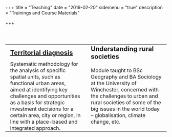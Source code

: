 +++
title = "Teaching"
date = "2019-02-20"
sidemenu = "true"
description = "Trainings and Course Materials"

+++

### <br>

<table border="0" width="100%">
 <tr>
    <td width="50%" style="padding:1px 15px 0px 15px;"><b style="font-size:20px"><a href="https://diagter.netlify.com/">Territorial diagnosis</a></b></td>
    <td width="50%" style="padding:1px 15px 0px 15px;"><b style="font-size:20px">Understanding rural societies</b></td>
 </tr>
 <tr>
    <td style="padding:1px 15px 0px 15px;">Systematic methodology for the analysis of specific spatial units, such as functional urban areas, aimed at identifying key challenges and opportunities as a basis for strategic investment decisions for a certain area, city or region, in line with a place-based and integrated approach.</td>
    <td style="padding:1px 15px 0px 15px;">Module taught to BSc Geography and BA Sociology at the University of Winchester, concerned with the challenges to urban and rural societies of some of the big issues in the world today – globalisation, climate change, etc.</td>
 </tr>
</table>



